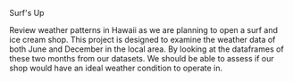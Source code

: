 Surf's Up



Review weather patterns in Hawaii as we are planning to open a surf and ice cream shop. This project is designed to examine the weather data of both June and December in the local area. By looking at the dataframes of these two months from our datasets. We should be able to assess if our shop would have an ideal weather condition to operate in.
